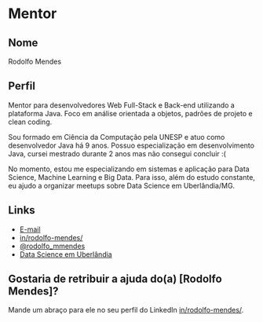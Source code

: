 # Mentor

## Nome

Rodolfo Mendes

## Perfil

Mentor para desenvolvedores Web Full-Stack e Back-end utilizando a plataforma Java. Foco em análise
orientada a objetos, padrões de projeto e clean coding.

Sou formado em Ciência da Computação pela UNESP e atuo como desenvolvedor Java há 9 anos. Possuo
especialização em desenvolvimento Java, cursei mestrado durante 2 anos mas não consegui concluir :(

No momento, estou me especializando em sistemas e aplicação para Data Science, Machine Learning e
Big Data. Para isso, além do estudo constante, eu ajudo a organizar meetups sobre Data Science em Uberlândia/MG.

## Links

* [E-mail](rodolfo.m.s.mendes@gmail.com)
* [in/rodolfo-mendes/](https://www.linkedin.com/in/rodolfo-mendes/)
* [@rodolfo_mmendes](https://twitter.com/rodolfo_mmendes)
* [Data Science em Uberlândia](https://www.meetup.com/pt-BR/Data-Science-Big-Data-Meetup-Uberlandia)

## Gostaria de retribuir a ajuda do(a) [Rodolfo Mendes]?

Mande um abraço para ele no seu perfil do LinkedIn [in/rodolfo-mendes/](https://www.linkedin.com/in/rodolfo-mendes/).
